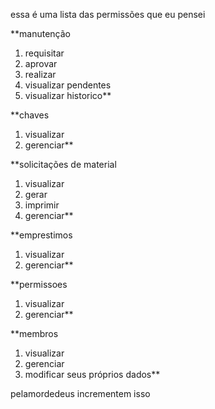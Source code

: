 essa é uma lista das permissões que eu pensei


**manutenção
  1. requisitar
  1. aprovar
  1. realizar
  1. visualizar pendentes
  1. visualizar historico**

**chaves
  1. visualizar
  1. gerenciar**

**solicitações de material
  1. visualizar
  1. gerar
  1. imprimir
  1. gerenciar**

**emprestimos
  1. visualizar
  1. gerenciar**

**permissoes
  1. visualizar
  1. gerenciar**

**membros
  1. visualizar
  1. gerenciar
  1. modificar seus próprios dados**

pelamordedeus incrementem isso